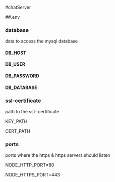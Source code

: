 #chatServer

##.env

### database

data to access the mysql database

#### DB_HOST
#### DB_USER
#### DB_PASSWORD
#### DB_DATABASE

### ssl-certificate

path to the ssl- certificate

KEY_PATH

CERT_PATH

### ports

ports where the https & https servers should listen

NODE_HTTP_PORT=80

NODE_HTTPS_PORT=443
